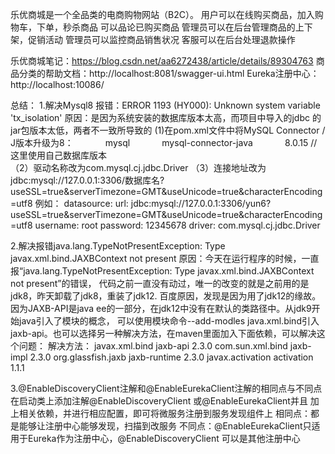 乐优商城是一个全品类的电商购物网站（B2C）。
用户可以在线购买商品，加入购物车，下单，秒杀商品
可以品论已购买商品
管理员可以在后台管理商品的上下架，促销活动
管理员可以监控商品销售状况
客服可以在后台处理退款操作

乐优商城笔记：https://blog.csdn.net/aa6272438/article/details/89304763
商品分类的帮助文档：http://localhost:8081/swagger-ui.html
Eureka注册中心：http://localhost:10086/

总结：
1.解决Mysql8 报错：ERROR 1193 (HY000): Unknown system variable 'tx_isolation'
    原因：是因为系统安装的数据库版本太高，而项目中导入的jdbc 的jar包版本太低，两者不一致所导致的
    (1)在pom.xml文件中将MySQL Connector / J版本升级为8：
       <!-- MySQL Connector / J是MySQL的官方JDBC驱动程序。 -->
       <dependency>
                   <groupId>mysql</groupId>
                   <artifactId>mysql-connector-java</artifactId>
                   <version>8.0.15</version> //这里使用自己数据库版本   
       </dependency>
       （2）驱动名称改为com.mysql.cj.jdbc.Driver
       （3）连接地址改为jdbc:mysql://127.0.0.1:3306/数据库名?useSSL=true&serverTimezone=GMT&useUnicode=true&characterEncoding=utf8
       例如：
              datasource:
                url: jdbc:mysql://127.0.0.1:3306/yun6?useSSL=true&serverTimezone=GMT&useUnicode=true&characterEncoding=utf8
                username: root
                password: 12345678
                driver: com.mysql.cj.jdbc.Driver
       
2.解决报错java.lang.TypeNotPresentException: Type javax.xml.bind.JAXBContext not present
    原因：今天在运行程序的时候，一直报“java.lang.TypeNotPresentException: Type javax.xml.bind.JAXBContext not present”的错误，
    代码之前一直没有动过，唯一的改变的就是之前用的是jdk8，昨天卸载了jdk8，重装了jdk12.
    百度原因，发现是因为用了jdk12的缘故。因为JAXB-API是java ee的一部分，在jdk12中没有在默认的类路径中。从jdk9开始java引入了模块的概念，
    可以使用模块命令--add-modles java.xml.bind引入jaxb-api。也可以选择另一种解决方法，在maven里面加入下面依赖，可以解决这个问题：
  解决方法：
    <dependency>
        <groupId>javax.xml.bind</groupId>
        <artifactId>jaxb-api</artifactId>
        <version>2.3.0</version>
    </dependency>
    <dependency>
        <groupId>com.sun.xml.bind</groupId>
        <artifactId>jaxb-impl</artifactId>
        <version>2.3.0</version>
    </dependency>
    <dependency>
        <groupId>org.glassfish.jaxb</groupId>
        <artifactId>jaxb-runtime</artifactId>
        <version>2.3.0</version>
    </dependency>
    <dependency>
        <groupId>javax.activation</groupId>
        <artifactId>activation</artifactId>
        <version>1.1.1</version>
    </dependency>

3.@EnableDiscoveryClient注解和@EnableEurekaClient注解的相同点与不同点
    在启动类上添加注解@EnableDiscoveryClient 或@EnableEurekaClient并且
    加上相关依赖，并进行相应配置，即可将微服务注册到服务发现组件上
    相同点：都是能够让注册中心能够发现，扫描到改服务
    不同点：@EnableEurekaClient只适用于Eureka作为注册中心，@EnableDiscoveryClient 可以是其他注册中心
    
